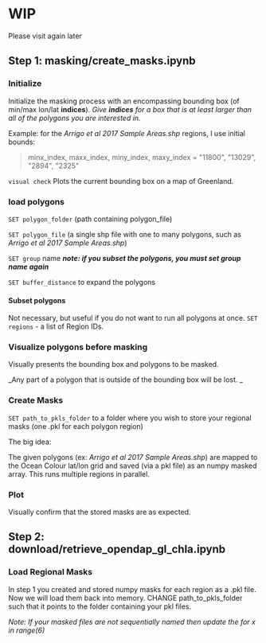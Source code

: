 # WIP 
Please visit again later

## Step 1: masking/create_masks.ipynb

### Initialize
Initialize the masking process with an encompassing bounding box (of min/max lon/lat **indices**). 
_Give **indices** for a box that is at least larger than all of the polygons you are interested in._

Example: for the _Arrigo et al 2017 Sample Areas.shp_ regions, I use initial bounds:

>minx_index, maxx_index, miny_index, maxy_index = "11800", "13029", "2894", "2325"

``visual check`` Plots the current bounding box on a map of Greenland.


### load polygons
``SET polygon_folder``  (path containing polygon_file)

``SET polygon_file``    (a single shp file with one to many polygons, such as _Arrigo et al 2017 Sample Areas.shp_)

``SET group`` name **_note: if you subset the polygons, you must set group name again_**

``SET buffer_distance`` to expand the polygons

#### Subset polygons
Not necessary, but useful if you do not want to run all polygons at once. 
``SET regions`` - a list of Region IDs. 

###  Visualize polygons before masking
Visually presents the bounding box and polygons to be masked. 

_Any part of a polygon that is outside of the bounding box will be lost. _

### Create Masks
``SET path_to_pkls_folder`` to a folder where you wish to store your regional masks (one .pkl for each polygon region)
   
The big idea:

The given polygons (ex: _Arrigo et al 2017 Sample Areas.shp_) are mapped to the Ocean Colour lat/lon grid and saved (via a pkl file) as an numpy masked array. This runs multiple regions in parallel. 

### Plot
Visually confirm that the stored masks are as expected.



## Step 2: download/retrieve_opendap_gl_chla.ipynb

### Load Regional Masks
In step 1 you created and stored numpy masks for each region as a .pkl file. Now we will load them back into memory. CHANGE path_to_pkls_folder such that it points to the folder containing your pkl files. 


_Note: If your masked files are not sequentially named then update the for x in range(6)_







